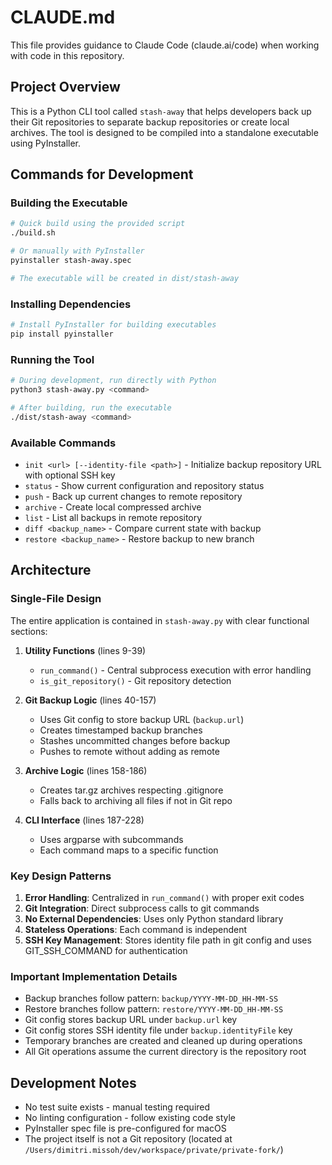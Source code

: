 # CLAUDE.md

This file provides guidance to Claude Code (claude.ai/code) when working with code in this repository.

## Project Overview

This is a Python CLI tool called `stash-away` that helps developers back up their Git repositories to separate backup repositories or create local archives. The tool is designed to be compiled into a standalone executable using PyInstaller.

## Commands for Development

### Building the Executable
```bash
# Quick build using the provided script
./build.sh

# Or manually with PyInstaller
pyinstaller stash-away.spec

# The executable will be created in dist/stash-away
```

### Installing Dependencies
```bash
# Install PyInstaller for building executables
pip install pyinstaller
```

### Running the Tool
```bash
# During development, run directly with Python
python3 stash-away.py <command>

# After building, run the executable
./dist/stash-away <command>
```

### Available Commands
- `init <url> [--identity-file <path>]` - Initialize backup repository URL with optional SSH key
- `status` - Show current configuration and repository status
- `push` - Back up current changes to remote repository
- `archive` - Create local compressed archive
- `list` - List all backups in remote repository
- `diff <backup_name>` - Compare current state with backup
- `restore <backup_name>` - Restore backup to new branch

## Architecture

### Single-File Design
The entire application is contained in `stash-away.py` with clear functional sections:

1. **Utility Functions** (lines 9-39)
   - `run_command()` - Central subprocess execution with error handling
   - `is_git_repository()` - Git repository detection

2. **Git Backup Logic** (lines 40-157)
   - Uses Git config to store backup URL (`backup.url`)
   - Creates timestamped backup branches
   - Stashes uncommitted changes before backup
   - Pushes to remote without adding as remote

3. **Archive Logic** (lines 158-186)
   - Creates tar.gz archives respecting .gitignore
   - Falls back to archiving all files if not in Git repo

4. **CLI Interface** (lines 187-228)
   - Uses argparse with subcommands
   - Each command maps to a specific function

### Key Design Patterns

1. **Error Handling**: Centralized in `run_command()` with proper exit codes
2. **Git Integration**: Direct subprocess calls to git commands
3. **No External Dependencies**: Uses only Python standard library
4. **Stateless Operations**: Each command is independent
5. **SSH Key Management**: Stores identity file path in git config and uses GIT_SSH_COMMAND for authentication

### Important Implementation Details

- Backup branches follow pattern: `backup/YYYY-MM-DD_HH-MM-SS`
- Restore branches follow pattern: `restore/YYYY-MM-DD_HH-MM-SS`
- Git config stores backup URL under `backup.url` key
- Git config stores SSH identity file under `backup.identityFile` key
- Temporary branches are created and cleaned up during operations
- All Git operations assume the current directory is the repository root

## Development Notes

- No test suite exists - manual testing required
- No linting configuration - follow existing code style
- PyInstaller spec file is pre-configured for macOS
- The project itself is not a Git repository (located at `/Users/dimitri.missoh/dev/workspace/private/private-fork/`)